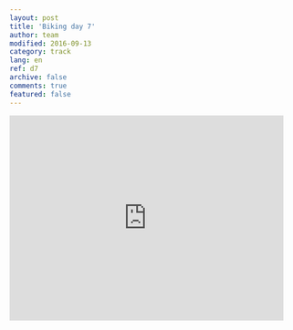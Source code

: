 ```yaml
---   
layout: post 
title: 'Biking day 7'  
author: team 
modified: 2016-09-13
category: track 
lang: en 
ref: d7
archive: false 
comments: true 
featured: false 
--- 
```


                                                                                                                                                                                                                                                                                                                                                                                     

<iframe width='480' height='360' src='http://track-kit.net/maps_s3/?v=embed&track=229813.gpx' frameborder='0' allowfullscreen></iframe>